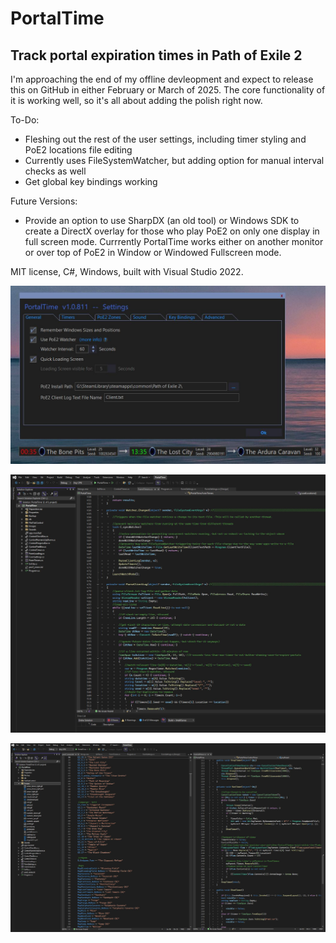# PortalTime
<h2>Track portal expiration times in Path of Exile 2</h2>

I'm approaching the end of my offline devleopment and expect to release this on GitHub in either February or March of 2025. The core functionality of it is working well, so it's all about adding the polish right now.

To-Do:
* Fleshing out the rest of the user settings, including timer styling and PoE2 locations file editing
* Currently uses FileSystemWatcher, but adding option for manual interval checks as well
* Get global key bindings working

Future Versions:
* Provide an option to use SharpDX (an old tool) or Windows SDK to create a DirectX overlay for those who play PoE2 on only one display in full screen mode. Currrently PortalTime works either on another monitor or over top of PoE2 in Window or Windowed Fullscreen mode.

MIT license, C#, Windows, built with Visual Studio 2022.

![PortalTime with Timers running and Settings Panel open](./PortalTime_Running.jpg)

![PortalTime Progress as of January, 2025](./PortalTime_Progress_Jan2025.jpg)

![PortalTime Progress as of January, 2025](./PortalTime_Progress_Jan2025_2.jpg)
